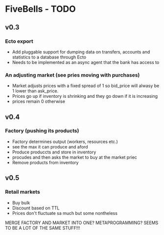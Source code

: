 
# FiveBells - TODO

## v0.3

### Ecto export

* Add pluggable support for dumping data on transfers, accounts and statistics to a database through Ecto
* Needs to be implemented as an async agent that the bank has access to

### An adjusting market (see pries moving with purchases)

* Market adjusts prices with a fixed spread of 1 so bid_price will alwasy be 1 lower than ask_price.
* Prices go up if inventory is shrinking and they go down if it is increasing
* prices remain 0 otherwise

## v0.4

### Factory (pushing its products)

* Factory determines output (workers, resources etc.)
* see the max it can produce and aford
* Produce produccts and store in inventory
* procudes and then asks the market to buy at the market priec
* Remove products from inventory

## v0.5

### Retail markets

* Buy bulk
* Discount based on TTL
* Prices don't fluctuate sa much but some nontheless

MERGE FACTORY AND MARKET INTO ONE? METAPROGRAMMING? SEEMS TO BE A LOT OF THE SAME STUFF!!!
